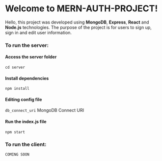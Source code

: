 # Welcome to MERN-AUTH-PROJECT!

Hello, this project was developed using **MongoDB**, **Express**, **React** and **Node.js** technologies. The purpose of the project is for users to sign up, sign in and edit user information.


###  To run the server:

####  Access the server folder

```
cd server
```

####  Install dependencies

```
npm install
```

####  Editing config file
`db_connect_uri` MongoDB Connect URI

####  Run the index.js file

```
npm start
```

###  To run the client:
`COMING SOON`
